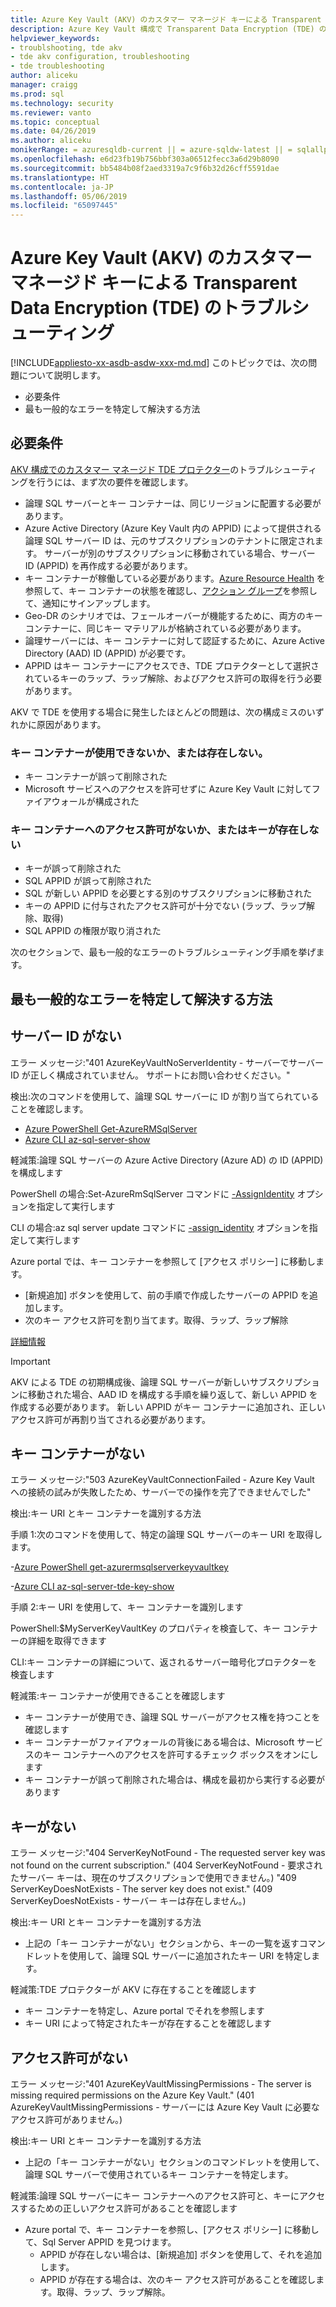 ```yaml
---
title: Azure Key Vault (AKV) のカスタマー マネージド キーによる Transparent Data Encryption (TDE) の一般的なエラーと解決 | Microsoft Docs
description: Azure Key Vault 構成で Transparent Data Encryption (TDE) のトラブルシューティングを行います。
helpviewer_keywords:
- troublshooting, tde akv
- tde akv configuration, troubleshooting
- tde troubleshooting
author: aliceku
manager: craigg
ms.prod: sql
ms.technology: security
ms.reviewer: vanto
ms.topic: conceptual
ms.date: 04/26/2019
ms.author: aliceku
monikerRange: = azuresqldb-current || = azure-sqldw-latest || = sqlallproducts-allversions
ms.openlocfilehash: e6d23fb19b756bbf303a06512fecc3a6d29b8090
ms.sourcegitcommit: bb5484b08f2aed3319a7c9f6b32d26cff5591dae
ms.translationtype: HT
ms.contentlocale: ja-JP
ms.lasthandoff: 05/06/2019
ms.locfileid: "65097445"
---
```

# <a name="transparent-data-encryption-tde-with-customer-managed-keys-in-azure-key-vault-akv-troubleshooting"></a>Azure Key Vault (AKV) のカスタマー マネージド キーによる Transparent Data Encryption (TDE) のトラブルシューティング

[!INCLUDE[appliesto-xx-asdb-asdw-xxx-md.md](../../../includes/appliesto-xx-asdb-asdw-xxx-md.md)]
このトピックでは、次の問題について説明します。  
  
- 必要条件  
- 最も一般的なエラーを特定して解決する方法

## <a name="requirements"></a>必要条件
[AKV 構成でのカスタマー マネージド TDE プロテクター](https://docs.microsoft.com/azure/sql-database/transparent-data-encryption-byok-azure-sql#guidelines-for-configuring-tde-with-azure-key-vault)のトラブルシューティングを行うには、まず次の要件を確認します。
- 論理 SQL サーバーとキー コンテナーは、同じリージョンに配置する必要があります。
- Azure Active Directory (Azure Key Vault 内の APPID) によって提供される論理 SQL サーバー ID は、元のサブスクリプションのテナントに限定されます。  サーバーが別のサブスクリプションに移動されている場合、サーバー ID (APPID) を再作成する必要があります。
- キー コンテナーが稼働している必要があります。[Azure Resource Health](https://docs.microsoft.com/azure/service-health/resource-health-overview) を参照して、キー コンテナーの状態を確認し、[アクション グループ](https://docs.microsoft.com/azure/azure-monitor/platform/action-groups)を参照して、通知にサインアップします。
- Geo-DR のシナリオでは、フェールオーバーが機能するために、両方のキー コンテナーに、同じキー マテリアルが格納されている必要があります。
- 論理サーバーには、キー コンテナーに対して認証するために、Azure Active Directory (AAD) ID (APPID) が必要です。
- APPID はキー コンテナーにアクセスでき、TDE プロテクターとして選択されているキーのラップ、ラップ解除、およびアクセス許可の取得を行う必要があります。

AKV で TDE を使用する場合に発生したほとんどの問題は、次の構成ミスのいずれかに原因があります。

### <a name="key-vault-unavailable-or-doesnt-exist"></a>キー コンテナーが使用できないか、または存在しない。
- キー コンテナーが誤って削除された
- Microsoft サービスへのアクセスを許可せずに Azure Key Vault に対してファイアウォールが構成された

### <a name="no-permissions-to-access-the-key-vault-or-key-doesnt-exist"></a>キー コンテナーへのアクセス許可がないか、またはキーが存在しない
- キーが誤って削除された
- SQL APPID が誤って削除された
- SQL が新しい APPID を必要とする別のサブスクリプションに移動された
- キーの APPID に付与されたアクセス許可が十分でない (ラップ、ラップ解除、取得)
- SQL APPID の権限が取り消された


次のセクションで、最も一般的なエラーのトラブルシューティング手順を挙げます。


## <a name="how-to-identify-and-resolve-the-most-common-errors"></a>最も一般的なエラーを特定して解決する方法

## <a name="missing-server-identity"></a>サーバー ID がない
エラー メッセージ:"401 AzureKeyVaultNoServerIdentity - サーバーでサーバー ID が正しく構成されていません。 サポートにお問い合わせください。"

検出:次のコマンドを使用して、論理 SQL サーバーに ID が割り当てられていることを確認します。

- [Azure PowerShell Get-AzureRMSqlServer](https://docs.microsoft.com/powershell/module/AzureRM.Sql/Get-AzureRmSqlServer?view=azurermps-6.13.0) 
- [Azure CLI az-sql-server-show](https://docs.microsoft.com/cli/azure/sql/server?view=azure-cli-latest#az-sql-server-show)

軽減策:論理 SQL サーバーの Azure Active Directory (Azure AD) の ID (APPID) を構成します

PowerShell の場合:Set-AzureRmSqlServer コマンドに [-AssignIdentity](https://docs.microsoft.com/powershell/module/azurerm.sql/set-azurermsqlserver?view=azurermps-6.13.0) オプションを指定して実行します 

CLI の場合:az sql server update コマンドに [-assign_identity](https://docs.microsoft.com/cli/azure/sql/server?view=azure-cli-latest#az-sql-server-update) オプションを指定して実行します 

Azure portal では、キー コンテナーを参照して [アクセス ポリシー] に移動します。  
 - [新規追加] ボタンを使用して、前の手順で作成したサーバーの APPID を追加します。 
 - 次のキー アクセス許可を割り当てます。取得、ラップ、ラップ解除 

[詳細情報](https://docs.microsoft.com/azure/sql-database/transparent-data-encryption-byok-azure-sql-configure?view=sql-server-2017&viewFallbackFrom=azuresqldb-current#step-1-assign-an-azure-ad-identity-to-your-server)

> [!IMPORTANT]
> AKV による TDE の初期構成後、論理 SQL サーバーが新しいサブスクリプションに移動された場合、AAD ID を構成する手順を繰り返して、新しい APPID を作成する必要があります。  新しい APPID がキー コンテナーに追加され、正しいアクセス許可が再割り当てされる必要があります。 
>

## <a name="missing-key-vault"></a>キー コンテナーがない
エラー メッセージ:"503 AzureKeyVaultConnectionFailed - Azure Key Vault への接続の試みが失敗したため、サーバーでの操作を完了できませんでした"

検出:キー URI とキー コンテナーを識別する方法 

手順 1:次のコマンドを使用して、特定の論理 SQL サーバーのキー URI を取得します。

-[Azure PowerShell get-azurermsqlserverkeyvaultkey](https://docs.microsoft.com/powershell/module/azurerm.sql/get-azurermsqlserverkeyvaultkey?view=azurermps-6.13.0)

-[Azure CLI az-sql-server-tde-key-show](https://docs.microsoft.com/cli/azure/sql/server/tde-key?view=azure-cli-latest#az-sql-server-tde-key-show) 

手順 2:キー URI を使用して、キー コンテナーを識別します

PowerShell:$MyServerKeyVaultKey のプロパティを検査して、キー コンテナーの詳細を取得できます

CLI:キー コンテナーの詳細について、返されるサーバー暗号化プロテクターを検査します

軽減策:キー コンテナーが使用できることを確認します
- キー コンテナーが使用でき、論理 SQL サーバーがアクセス権を持つことを確認します
- キー コンテナーがファイアウォールの背後にある場合は、Microsoft サービスのキー コンテナーへのアクセスを許可するチェック ボックスをオンにします
- キー コンテナーが誤って削除された場合は、構成を最初から実行する必要があります


## <a name="missing-key"></a>キーがない 
エラー メッセージ:"404 ServerKeyNotFound - The requested server key was not found on the current subscription." (404 ServerKeyNotFound - 要求されたサーバー キーは、現在のサブスクリプションで使用できません。)
"409 ServerKeyDoesNotExists - The server key does not exist." (409 ServerKeyDoesNotExists - サーバー キーは存在しません。)

検出:キー URI とキー コンテナーを識別する方法
- 上記の「キー コンテナーがない」セクションから、キーの一覧を返すコマンドレットを使用して、論理 SQL サーバーに追加されたキー URI を特定します。

軽減策:TDE プロテクターが AKV に存在することを確認します
- キー コンテナーを特定し、Azure portal でそれを参照します
- キー URI によって特定されたキーが存在することを確認します

## <a name="missing-permissions"></a>アクセス許可がない 
エラー メッセージ:"401 AzureKeyVaultMissingPermissions - The server is missing required permissions on the Azure Key Vault." (401 AzureKeyVaultMissingPermissions - サーバーには Azure Key Vault に必要なアクセス許可がありません。)

検出:キー URI とキー コンテナーを識別する方法
- 上記の「キー コンテナーがない」セクションのコマンドレットを使用して、論理 SQL サーバーで使用されているキー コンテナーを特定します。

軽減策:論理 SQL サーバーにキー コンテナーへのアクセス許可と、キーにアクセスするための正しいアクセス許可があることを確認します
- Azure portal で、キー コンテナーを参照し、[アクセス ポリシー] に移動して、Sql Server APPID を見つけます。  
  - APPID が存在しない場合は、[新規追加] ボタンを使用して、それを追加します。 
  - APPID が存在する場合は、次のキー アクセス許可があることを確認します。取得、ラップ、ラップ解除。
